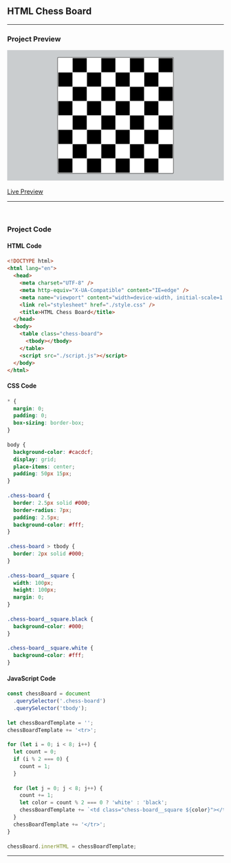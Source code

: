 ## HTML Chess Board

<hr />

### Project Preview

![preview-image](./img/preview.png)

[Live Preview](https://sam4web.github.io/html-chess-board/)

<hr />

<br />

### Project Code

#### HTML Code

```html
<!DOCTYPE html>
<html lang="en">
  <head>
    <meta charset="UTF-8" />
    <meta http-equiv="X-UA-Compatible" content="IE=edge" />
    <meta name="viewport" content="width=device-width, initial-scale=1.0" />
    <link rel="stylesheet" href="./style.css" />
    <title>HTML Chess Board</title>
  </head>
  <body>
    <table class="chess-board">
      <tbody></tbody>
    </table>
    <script src="./script.js"></script>
  </body>
</html>
```

#### CSS Code

```css
* {
  margin: 0;
  padding: 0;
  box-sizing: border-box;
}

body {
  background-color: #cacdcf;
  display: grid;
  place-items: center;
  padding: 50px 15px;
}

.chess-board {
  border: 2.5px solid #000;
  border-radius: 7px;
  padding: 2.5px;
  background-color: #fff;
}

.chess-board > tbody {
  border: 2px solid #000;
}

.chess-board__square {
  width: 100px;
  height: 100px;
  margin: 0;
}

.chess-board__square.black {
  background-color: #000;
}

.chess-board__square.white {
  background-color: #fff;
}
```

#### JavaScript Code

```javascript
const chessBoard = document
  .querySelector('.chess-board')
  .querySelector('tbody');

let chessBoardTemplate = '';
chessBoardTemplate += '<tr>';

for (let i = 0; i < 8; i++) {
  let count = 0;
  if (i % 2 === 0) {
    count = 1;
  }

  for (let j = 0; j < 8; j++) {
    count += 1;
    let color = count % 2 === 0 ? 'white' : 'black';
    chessBoardTemplate += `<td class="chess-board__square ${color}"></td>`;
  }
  chessBoardTemplate += '</tr>';
}

chessBoard.innerHTML = chessBoardTemplate;
```

<hr />
